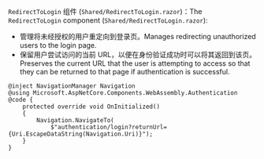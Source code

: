 <span data-ttu-id="31605-101">`RedirectToLogin` 组件 (`Shared/RedirectToLogin.razor`)：</span><span class="sxs-lookup"><span data-stu-id="31605-101">The `RedirectToLogin` component (`Shared/RedirectToLogin.razor`):</span></span>

* <span data-ttu-id="31605-102">管理将未经授权的用户重定向到登录页。</span><span class="sxs-lookup"><span data-stu-id="31605-102">Manages redirecting unauthorized users to the login page.</span></span>
* <span data-ttu-id="31605-103">保留用户尝试访问的当前 URL，以便在身份验证成功时可以将其返回到该页。</span><span class="sxs-lookup"><span data-stu-id="31605-103">Preserves the current URL that the user is attempting to access so that they can be returned to that page if authentication is successful.</span></span>

```razor
@inject NavigationManager Navigation
@using Microsoft.AspNetCore.Components.WebAssembly.Authentication
@code {
    protected override void OnInitialized()
    {
        Navigation.NavigateTo(
            $"authentication/login?returnUrl={Uri.EscapeDataString(Navigation.Uri)}");
    }
}
```
